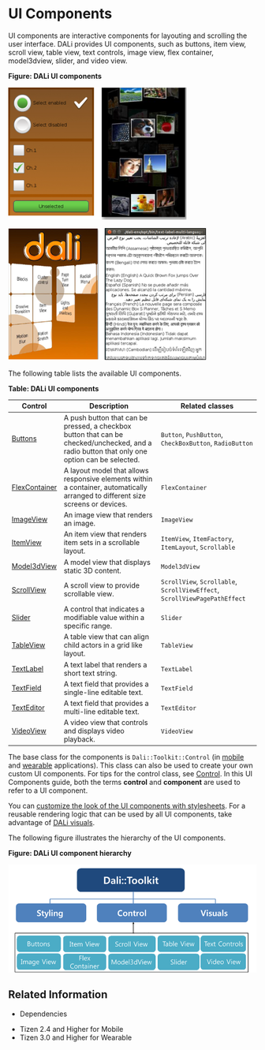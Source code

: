 # UI Components


UI components are interactive components for layouting and scrolling the user interface. DALi provides UI components, such as buttons, item view, scroll view, table view, text controls, image view, flex container, model3dview, slider, and video view.

**Figure: DALi UI components**

![DALi UI components](./media/ui_controls.png)

![DALi UI components](./media/ui_controls2.png)

The following table lists the available UI components.

**Table: DALi UI components**

| Control                               | Description                              | Related classes                          |
| ------------------------------------- | ---------------------------------------- | ---------------------------------------- |
| [Buttons](buttons.md)             | A push button that can be pressed, a checkbox button that can be checked/unchecked, and a radio button that only one option can be selected. | `Button`, `PushButton`, `CheckBoxButton`, `RadioButton` |
| [FlexContainer](flexcontainer.md) | A layout model that allows responsive elements within a container, automatically arranged to different size screens or devices. | `FlexContainer`              |
| [ImageView](imageview.md)         | An image view that renders an image.     | `ImageView`                              |
| [ItemView](itemview.md)           | An item view that renders item sets in a scrollable layout. | `ItemView`, `ItemFactory`, `ItemLayout`, `Scrollable` |
| [Model3dView](model3dview.md)     | A model view that displays static 3D content. | `Model3dView`                            |
| [ScrollView](scrollview.md)       | A scroll view to provide scrollable view. | `ScrollView`, `Scrollable`, `ScrollViewEffect`, `ScrollViewPagePathEffect` |
| [Slider](slider.md)               | A control that indicates a modifiable value within a specific range. | `Slider`                                 |
| [TableView](tableview.md)         | A table view that can align child actors in a grid like layout. | `TableView`                              |
| [TextLabel](textlabel.md)         | A text label that renders a short text string. | `TextLabel`                              |
| [TextField](textfield.md)         | A text field that provides a single-line editable text. | `TextField`                              |
| [TextEditor](texteditor.md)       | A text field that provides a multi-line editable text. | `TextEditor`                             |
| [VideoView](videoview.md)         | A video view that controls and displays video playback. | `VideoView`                              |

The base class for the components is `Dali::Toolkit::Control` (in [mobile](http://org.tizen.native.mobile.apireference/classDali_1_1Toolkit_1_1Control.html) and [wearable](http://org.tizen.native.wearable.apireference/classDali_1_1Toolkit_1_1Control.html) applications). This class can also be used to create your own custom UI components. For tips for the control class, see [Control](control-base.md). In this UI Components guide, both the terms **control** and **component** are used to refer to a UI component.

You can [customize the look of the UI components with stylesheets](styling.md). For a reusable rendering logic that can be used by all UI components, take advantage of [DALi visuals](visuals.md).

The following figure illustrates the hierarchy of the UI components.

**Figure: DALi UI component hierarchy**

![DALi UI component hierarchy](./media/ui_control_hierarchy.png)

## Related Information
* Dependencies
 - Tizen 2.4 and Higher for Mobile
 - Tizen 3.0 and Higher for Wearable
